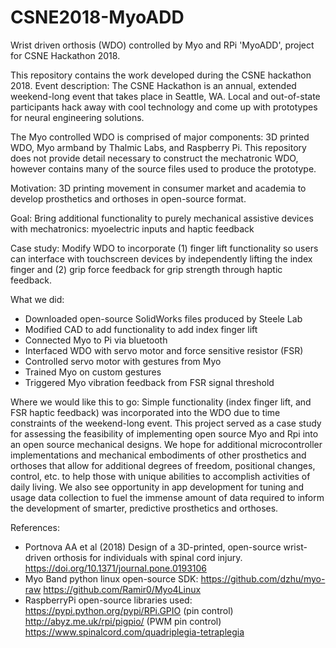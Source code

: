 # CSNE2018-MyoADD
Wrist driven orthosis (WDO) controlled by Myo and RPi 'MyoADD', project for CSNE Hackathon 2018.

This repository contains the work developed during the CSNE hackathon 2018. Event description: The CSNE Hackathon is an annual, extended weekend-long event that takes place in Seattle, WA. Local and out-of-state participants hack away with cool technology and come up with prototypes for neural engineering solutions.

The Myo controlled WDO is comprised of major components: 3D printed WDO, Myo armband by Thalmic Labs, and Raspberry Pi. This repository does not provide detail necessary to construct the mechatronic WDO, however contains many of the source files used to produce the prototype.

Motivation: 3D printing movement in consumer market and academia to develop prosthetics and orthoses in open-source format.

Goal: Bring additional functionality to purely mechanical assistive devices with mechatronics: myoelectric inputs and haptic feedback

Case study: Modify WDO to incorporate (1) finger lift functionality so users can interface with touchscreen devices by independently lifting the index finger and (2) grip force feedback for grip strength through haptic feedback. 

What we did: 
  - Downloaded open-source SolidWorks files produced by Steele Lab
  - Modified CAD to add functionality to add index finger lift
  - Connected Myo to Pi via bluetooth
  - Interfaced WDO with servo motor and force sensitive resistor (FSR)
  - Controlled servo motor with gestures from Myo
  - Trained Myo on custom gestures
  - Triggered Myo vibration feedback from FSR signal threshold

Where we would like this to go: Simple functionality (index finger lift, and FSR haptic feedback) was incorporated into the WDO due to time constraints of the weekend-long event. This project served as a case study for assessing the feasibility of implementing open source Myo and Rpi into an open source mechanical designs. We hope for additional microcontroller implementations and mechanical embodiments of other prosthetics and orthoses that allow for additional degrees of freedom, positional changes, control, etc. to help those with unique abilities to accomplish activities of daily living. We also see opportunity in app development for tuning and usage data collection to fuel the immense amount of data required to inform the development of smarter, predictive prosthetics and orthoses. 

References:
- Portnova AA et al (2018) Design of a 3D-printed, open-source wrist-driven orthosis for individuals with spinal cord injury. https://doi.org/10.1371/journal.pone.0193106
- Myo Band python linux open-source SDK: 
    https://github.com/dzhu/myo-raw 
    https://github.com/Ramir0/Myo4Linux
- RaspberryPi open-source libraries used:
    https://pypi.python.org/pypi/RPi.GPIO (pin control)
    http://abyz.me.uk/rpi/pigpio/ (PWM pin control)
    https://www.spinalcord.com/quadriplegia-tetraplegia
